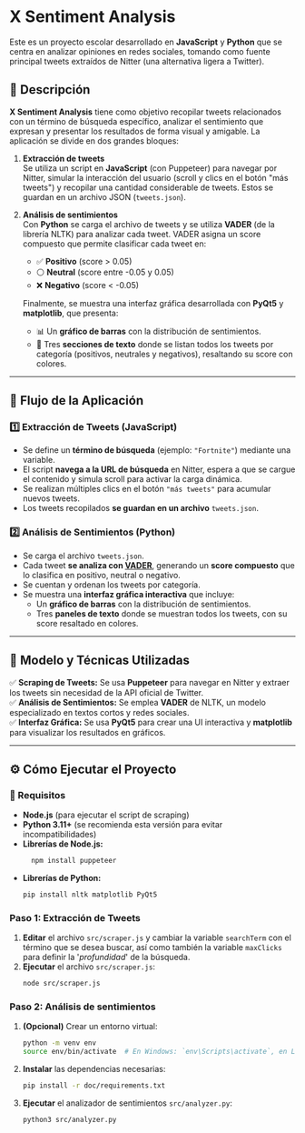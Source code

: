 # X Sentiment Analysis

Este es un proyecto escolar desarrollado en **JavaScript** y **Python** que se centra en analizar opiniones en redes sociales, tomando como fuente principal tweets extraídos de Nitter (una alternativa ligera a Twitter).

## 📌 Descripción

**X Sentiment Analysis** tiene como objetivo recopilar tweets relacionados con un término de búsqueda específico, analizar el sentimiento que expresan y presentar los resultados de forma visual y amigable. La aplicación se divide en dos grandes bloques:

1. **Extracción de tweets**  
   Se utiliza un script en **JavaScript** (con Puppeteer) para navegar por Nitter, simular la interacción del usuario (scroll y clics en el botón "más tweets") y recopilar una cantidad considerable de tweets. Estos se guardan en un archivo JSON (`tweets.json`).

2. **Análisis de sentimientos**  
   Con **Python** se carga el archivo de tweets y se utiliza **VADER** (de la librería NLTK) para analizar cada tweet. VADER asigna un score compuesto que permite clasificar cada tweet en:
   - ✅ **Positivo** (score > 0.05)
   - ⚪ **Neutral** (score entre -0.05 y 0.05)
   - ❌ **Negativo** (score < -0.05)

   Finalmente, se muestra una interfaz gráfica desarrollada con **PyQt5** y **matplotlib**, que presenta:
   - 📊 Un **gráfico de barras** con la distribución de sentimientos.
   - 📑 Tres **secciones de texto** donde se listan todos los tweets por categoría (positivos, neutrales y negativos), resaltando su score con colores.

---

## 🔄 Flujo de la Aplicación

### **1️⃣ Extracción de Tweets (JavaScript)**

- Se define un **término de búsqueda** (ejemplo: `"Fortnite"`) mediante una variable.
- El script **navega a la URL de búsqueda** en Nitter, espera a que se cargue el contenido y simula scroll para activar la carga dinámica.
- Se realizan múltiples clics en el botón `"más tweets"` para acumular nuevos tweets.
- Los tweets recopilados **se guardan en un archivo** `tweets.json`.

### **2️⃣ Análisis de Sentimientos (Python)**

- Se carga el archivo `tweets.json`.
- Cada tweet **se analiza con [VADER](https://github.com/cjhutto/vaderSentiment/blob/master/README.rst)**, generando un **score compuesto** que lo clasifica en positivo, neutral o negativo.
- Se cuentan y ordenan los tweets por categoría.
- Se muestra una **interfaz gráfica interactiva** que incluye:
  - Un **gráfico de barras** con la distribución de sentimientos.
  - Tres **paneles de texto** donde se muestran todos los tweets, con su score resaltado en colores.

---
## 🧠 Modelo y Técnicas Utilizadas

✅ **Scraping de Tweets:** Se usa **Puppeteer** para navegar en Nitter y extraer los tweets sin necesidad de la API oficial de Twitter.  
✅ **Análisis de Sentimientos:** Se emplea **VADER** de NLTK, un modelo especializado en textos cortos y redes sociales.  
✅ **Interfaz Gráfica:** Se usa **PyQt5** para crear una UI interactiva y **matplotlib** para visualizar los resultados en gráficos.

---

## ⚙️ Cómo Ejecutar el Proyecto

### **📌 Requisitos**

- **Node.js** (para ejecutar el script de scraping)
- **Python 3.11+** (se recomienda esta versión para evitar incompatibilidades)
- **Librerías de Node.js:**
  ```bash
    npm install puppeteer
    ```
- **Librerías de Python:**
    ```bash
    pip install nltk matplotlib PyQt5
    ```

### Paso 1: Extracción de Tweets
1. **Editar** el archivo `src/scraper.js` y cambiar la variable `searchTerm` con el término que se desea buscar, así como también la variable `maxClicks` para definir la '*profundidad*' de la búsqueda.
2. **Ejecutar** el archivo `src/scraper.js`:
    ```bash
    node src/scraper.js
    ```

### Paso 2: Análisis de sentimientos
1. **(Opcional)** Crear un entorno virtual: 
    ```bash
    python -m venv env
    source env/bin/activate  # En Windows: `env\Scripts\activate`, en Linux: `source env/bin/activate`
    ```
2. **Instalar** las dependencias necesarias: 
    ```bash
    pip install -r doc/requirements.txt
    ```
3. **Ejecutar** el analizador de sentimientos `src/analyzer.py`:
    ```bash
    python3 src/analyzer.py
    ```
